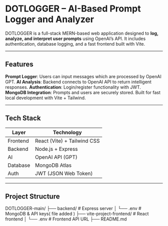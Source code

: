 #  DOTLOGGER – AI-Based Prompt Logger and Analyzer

DOTLOGGER is a full-stack MERN-based web application designed to **log, analyze, and interpret user prompts** using OpenAI’s API. It includes authentication, database logging, and a fast frontend built with Vite.

---

##  Features

  **Prompt Logger**: Users can input messages which are processed by OpenAI GPT.
  **AI Analysis**: Backend connects to OpenAI API to return intelligent responses.
  **Authentication**: Login/register functionality with JWT.
  **MongoDB Integration**: Prompts and users are securely stored.
   Built for fast local development with Vite + Tailwind.

---

## Tech Stack

| Layer       | Technology               |
|------------|---------------------------|
| Frontend   | React (Vite) + Tailwind CSS |
| Backend    | Node.js + Express         |
| AI         | OpenAI API (GPT)          |
| Database   | MongoDB Atlas             |
| Auth       | JWT (JSON Web Token)      |

---

##   Project Structure
DOTLOGGER-main/
├── backend/ # Express server
│ └── .env # MongoDB & API keys( file added )
├── vite-project-frontend/ # React frontend
│ └── .env # Frontend API URL
├── README.md

